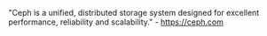 "Ceph is a unified, distributed storage system designed for excellent performance, reliability and scalability." - <https://ceph.com>

